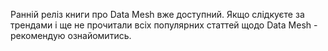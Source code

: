 Ранній реліз книги про Data Mesh вже доступний. Якщо слідкуєте за трендами і ще не прочитали всіх популярних статтей щодо Data Mesh - рекомендую ознайомитись.